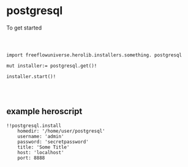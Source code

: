 # postgresql



To get started

```vlang



import freeflowuniverse.herolib.installers.something. postgresql

mut installer:= postgresql.get()!

installer.start()!




```

## example heroscript


```hero
!!postgresql.install
    homedir: '/home/user/postgresql'
    username: 'admin'
    password: 'secretpassword'
    title: 'Some Title'
    host: 'localhost'
    port: 8888

```


